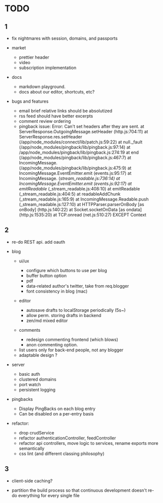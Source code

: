 # TODO 

## 1

- fix nightmares with session, domains, and passports

- market
  - prettier header
  - video
  - subscription implementation

- docs
  - markdown playground.
  - docs about our editor, shortcuts, etc?

- bugs and features
  - email brief relative links should be absolutized
  - rss feed should have better excerpts
  - comment review ordering
  - pingback issue: Error: Can't set headers after they are sent. 
    at ServerResponse.OutgoingMessage.setHeader (http.js:704:11)
    at ServerResponse.res.setHeader (/app/node_modules/connect/lib/patch.js:59:22) 
    at null._fault (/app/node_modules/pingback/lib/pingback.js:97:14) 
    at /app/node_modules/pingback/lib/pingback.js:274:19
    at end (/app/node_modules/pingback/lib/pingback.js:467:7) 
    at IncomingMessage.<anonymous> (/app/node_modules/pingback/lib/pingback.js:475:9)
    at IncomingMessage.EventEmitter.emit (events.js:95:17) 
    at IncomingMessage.<anonymous> (_stream_readable.js:736:14) at IncomingMessage.EventEmitter.emit (events.js:92:17) 
    at emitReadable_ (_stream_readable.js:408:10) at emitReadable (_stream_readable.js:404:5) 
    at readableAddChunk (_stream_readable.js:165:9) at IncomingMessage.Readable.push (_stream_readable.js:127:10) 
    at HTTPParser.parserOnBody [as onBody] (http.js:140:22) 
    at Socket.socketOnData [as ondata] (http.js:1535:20) 
    at TCP.onread (net.js:510:27) EXCEPT Context




## 2

- re-do REST api. add oauth

- blog
  + ui/ux
    - configure which buttons to use per blog
    - buffer button option
    - pdf
    - data-related author's twitter, take from req.blogger
    - font consistency in blog (mac)

  + editor    
    - autosave drafts to localStorage periodically (5s~)
    - allow perm. storing drafts in backend
    - zen/md mixed editor

  + comments
    - redesign commenting frontend (which blows)
    - anon commenting option.

  - list users only for back-end people, not any blogger
  - adaptable design ?

- server
  - basic auth
  - clustered domains
  - port watch
  - persistent logging

- pingbacks
  - Display PingBacks on each blog entry
  - Can be disabled on a per-entry basis

- refactor:
    - drop crudService
    - refactor authenticationController, feedController
    - refactor api controllers, move logic to services, rename exports more semantically
    - css lint (and different classing philosophy)



## 3

- client-side caching?

- partition the build process so that continuous development
  doesn't re-do everything for every single file
  
